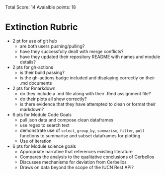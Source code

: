 Total Score: 14
Avaialble points: 18

# Extinction Rubric
- 2 pt for use of git hub
    - are both users pushing/pulling?
    - have they successfully dealt with merge conflicts?
    - have they updated their repository README with names and module details?
- 2 pts for gh-actions
    - is their build passing?
    - is the gh-actions badge included and displaying correctly on their .md documents
- 2 pts for Rmarkdown
    - do they include a .md file along with their .Rmd assignment file?
    - do their plots all show correctly?
    - is there evidence that they have attempted to clean or format their markdown?
- 6 pts for Module Code Goals
    - pull json data and compose clean dataframes
    - use regex to search text 
    - demonstrate use of `select`, `group_by`, `summarise`, `filter`, `pull` functions 
      to summarise and subset dataframes for plotting
    - Use of iteration
- 6 pts for Module science goals
    - Appropriate narrative that references existing literature
    - Compares the analysis to the qualitative conclusions of Cerbellos
    - Discusses mechanisms for deviation from Cerbellos
    - Draws on data beyond the scope of the IUCN Rest API?
